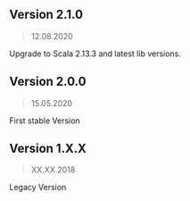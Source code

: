## Version 2.1.0

> 12.08.2020

Upgrade to Scala 2.13.3 and latest lib versions.


## Version 2.0.0

> 15.05.2020

First stable Version

## Version 1.X.X

> XX.XX.2018

Legacy Version